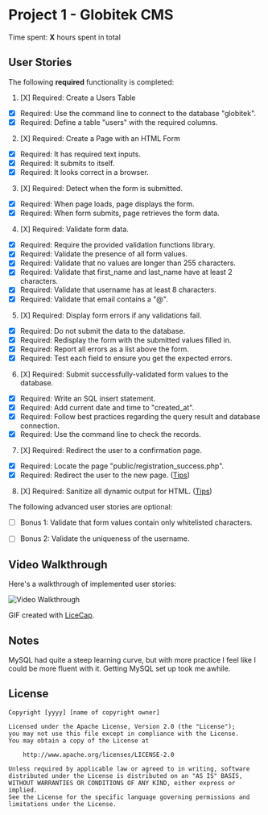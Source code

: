 # Project 1 - Globitek CMS

Time spent: **X** hours spent in total

## User Stories

The following **required** functionality is completed:

1. [X]  Required: Create a Users Table
  * [X]  Required: Use the command line to connect to the database "globitek".
  * [X]  Required: Define a table "users" with the required columns.

2. [X]  Required: Create a Page with an HTML Form
  * [X]  Required: It has required text inputs.
  * [X]  Required: It submits to itself.
  * [X]  Required: It looks correct in a browser.
  
3. [X]  Required: Detect when the form is submitted.
  * [X]  Required: When page loads, page displays the form.
  * [X]  Required: When form submits, page retrieves the form data.

4. [X]  Required: Validate form data.
  * [X]  Required: Require the provided validation functions library.
  * [X]  Required: Validate the presence of all form values.
  * [X]  Required: Validate that no values are longer than 255 characters.
  * [X]  Required: Validate that first\_name and last\_name have at least 2 characters.
  * [X]  Required: Validate that username has at least 8 characters.
  * [X]  Required: Validate that email contains a "@".

5. [X]  Required: Display form errors if any validations fail.
  * [X]  Required: Do not submit the data to the database.
  * [X]  Required: Redisplay the form with the submitted values filled in.
  * [X]  Required: Report all errors as a list above the form.
  * [X]  Required: Test each field to ensure you get the expected errors.

6. [X]  Required: Submit successfully-validated form values to the database.
  * [X]  Required: Write an SQL insert statement.
  * [X]  Required: Add current date and time to "created\_at".
  * [X]  Required: Follow best practices regarding the query result and database connection.
  * [X]  Required: Use the command line to check the records.
  
7. [X]  Required: Redirect the user to a confirmation page.
  * [X]  Required: Locate the page "public/registration\_success.php".
  * [X]  Required: Redirect the user to the new page. ([Tips](#!hints))

8. [X]  Required: Sanitize all dynamic output for HTML. ([Tips](#!hints))


The following advanced user stories are optional:

* [ ]  Bonus 1: Validate that form values contain only whitelisted characters.

* [ ]  Bonus 2: Validate the uniqueness of the username.


## Video Walkthrough

Here's a walkthrough of implemented user stories:

<img src='http://giphy.com/gifs/26xBN5xitle57bv0c' title='Video Walkthrough' width='' alt='Video Walkthrough' />

GIF created with [LiceCap](http://www.cockos.com/licecap/).

## Notes

MySQL had quite a steep learning curve, but with more practice I feel like I could be more fluent with it.
Getting MySQL set up took me awhile.

## License

    Copyright [yyyy] [name of copyright owner]

    Licensed under the Apache License, Version 2.0 (the "License");
    you may not use this file except in compliance with the License.
    You may obtain a copy of the License at

        http://www.apache.org/licenses/LICENSE-2.0

    Unless required by applicable law or agreed to in writing, software
    distributed under the License is distributed on an "AS IS" BASIS,
    WITHOUT WARRANTIES OR CONDITIONS OF ANY KIND, either express or implied.
    See the License for the specific language governing permissions and
    limitations under the License.
